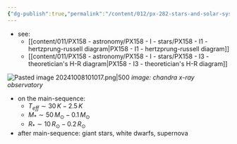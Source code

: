 ```yaml
---
{"dg-publish":true,"permalink":"/content/012/px-282-stars-and-solar-system/term-1-stars/a-introduction/px-282-a2-hertzsprung-russel-diagrams/","noteIcon":"1","created":"2024-11-25T10:50:32.000+00:00","updated":"2024-12-06T16:50:53.468+00:00"}
---
```


- see:
	- [[content/011/PX158 - astronomy/PX158 - I - stars/PX158 - I1 - hertzprung-russell diagram\|PX158 - I1 - hertzprung-russell diagram]]
	- [[content/011/PX158 - astronomy/PX158 - I - stars/PX158 - I3 - theoretician's H-R diagram\|PX158 - I3 - theoretician's H-R diagram]]

![Pasted image 20241008101017.png|500](/img/user/pics/Pasted%20image%2020241008101017.png)
*image: chandra x-ray observatory*

- on the main-sequence:
	- $T_{eff} \sim 30\,K-2.5\,K$
	- $M_{*} \sim 50\,M_{\odot} - 0.1\,M_{\odot}$
	- $R_{*} \sim 10\,R_{\odot}- 0.2\,R_{\odot}$
- after main-sequence: giant stars, white dwarfs, supernova
